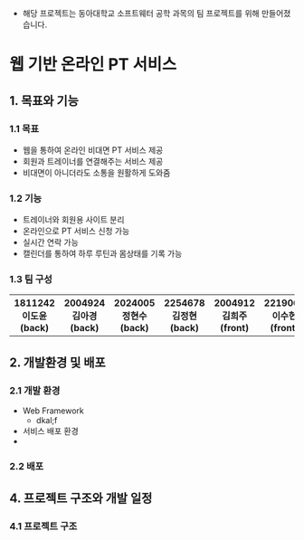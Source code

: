 - 해당 프로젝트는 동아대학교 소프트웨터 공학 과목의 팀 프로젝트를 위해 만들어졌습니다.

# 웹 기반 온라인 PT 서비스
## 1. 목표와 기능
### 1.1 목표 
- 웹을 통하여 온라인 비대면 PT 서비스 제공
- 회원과 트레이너를 연결해주는 서비스 제공
- 비대면이 아니더라도 소통을 원활하게 도와줌

### 1.2 기능
- 트레이너와 회원용 사이트 분리
- 온라인으로 PT 서비스 신청 가능
- 실시간 연락 가능
- 캘린더를 통하여 하루 루틴과 몸상태를 기록 가능

### 1.3 팀 구성
<table>
      <tr>
             <th>1811242 이도윤(back)</th>
             <th>2004924 김아경(back)</th>
             <th>2024005 정현수(back)</th>
             <th>2254678 김정현(back)</th>
             <th>2004912 김희주(front)</th>
             <th>2219068 이수현(front)</th>
      </tr>
</table>

## 2. 개발환경 및 배포 
### 2.1 개발 환경 
  - Web Framework
    - dkal;f
  - 서비스 배포 환경
  - 
### 2.2 배포 

## 4. 프로젝트 구조와 개발 일정
### 4.1 프로젝트 구조